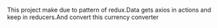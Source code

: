 This project make due to pattern of redux.Data gets axios in actions and keep in reducers.And convert this currency converter
